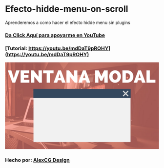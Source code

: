 # Efecto-hidde-menu-on-scroll

Aprenderemos a como hacer el efecto hidde menu sin plugins

### [Da Click Aquí para apoyarme en YouTube](https://www.youtube.com/c/AlexCGDesign?sub_confirmation=1)

### [Tutorial: https://youtu.be/mdDaT9pROHY](https://youtu.be/mdDaT9pROHY)

![AlexCG Design](https://github.com/AlexCGDesign/Ventana-Modal-SinPlugins/blob/master/Modal/VENTANA%20MODAL.png)

### Hecho por: [AlexCG Design](https://www.youtube.com/c/AlexCGDesign?sub_confirmation=1)
